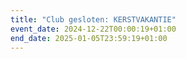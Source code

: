 ```yaml
---
title: "Club gesloten: KERSTVAKANTIE"
event_date: 2024-12-22T00:00:19+01:00
end_date: 2025-01-05T23:59:19+01:00
---
```

